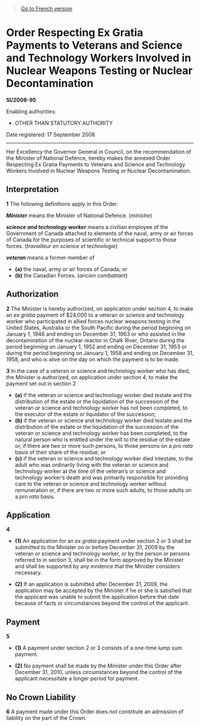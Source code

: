 > [Go to French version](/fr/Règlements/Textes%20réglementaires/2008/95.md)

# Order Respecting Ex Gratia Payments to Veterans and Science and Technology Workers Involved in Nuclear Weapons Testing or Nuclear Decontamination

**SI/2008-95**

Enabling authorities: 
- OTHER THAN STATUTORY AUTHORITY

Date registered: 17 September 2008

----------

Her Excellency the Governor General in Council, on the recommendation of the Minister of National Defence, hereby makes the annexed Order Respecting Ex Gratia Payments to Veterans and Science and Technology Workers Involved in Nuclear Weapons Testing or Nuclear Decontamination.




## Interpretation


**1** The following definitions apply in this Order.

***Minister*** means the Minister of National Defence. (*ministre*)

***science and technology worker*** means a civilian employee of the Government of Canada attached to elements of the naval, army or air forces of Canada for the purposes of scientific or technical support to those forces. (*travailleur en science et technologie*)

***veteran*** means a former member of 
- **(a)** the naval, army or air forces of Canada; or
- **(b)** the Canadian Forces. (*ancien combattant*)




## Authorization


**2** The Minister is hereby authorized, on application under section 4, to make an *ex gratia* payment of $24,000 to a veteran or science and technology worker who participated in allied forces nuclear weapons testing in the United States, Australia or the South Pacific during the period beginning on January 1, 1946 and ending on December 31, 1963 or who assisted in the decontamination of the nuclear reactor in Chalk River, Ontario during the period beginning on January 1, 1952 and ending on December 31, 1953 or during the period beginning on January 1, 1958 and ending on December 31, 1958, and who is alive on the day on which the payment is to be made.



**3** In the case of a veteran or science and technology worker who has died, the Minister is authorized, on application under section 4, to make the payment set out in section 2
- **(a)** if the veteran or science and technology worker died testate and the distribution of the estate or the liquidation of the succession of the veteran or science and technology worker has not been completed, to the executor of the estate or liquidator of the succession;
- **(b)** if the veteran or science and technology worker died testate and the distribution of the estate or the liquidation of the succession of the veteran or science and technology worker has been completed, to the natural person who is entitled under the will to the residue of the estate or, if there are two or more such persons, to those persons on a *pro rata* basis of their share of the residue; or
- **(c)** if the veteran or science and technology worker died intestate, to the adult who was ordinarily living with the veteran or science and technology worker at the time of the veteran’s or science and technology worker’s death and was primarily responsible for providing care to the veteran or science and technology worker without remuneration or, if there are two or more such adults, to those adults on a *pro rata* basis.




## Application


**4** 

- **(1)** An application for an *ex gratia* payment under section 2 or 3 shall be submitted to the Minister on or before December 31, 2009 by the veteran or science and technology worker, or by the person or persons referred to in section 3, shall be in the form approved by the Minister and shall be supported by any evidence that the Minister considers necessary.

- **(2)** If an application is submitted after December 31, 2009, the application may be accepted by the Minister if he or she is satisfied that the applicant was unable to submit the application before that date because of facts or circumstances beyond the control of the applicant.




## Payment


**5** 

- **(1)** A payment under section 2 or 3 consists of a one-time lump sum payment.

- **(2)** No payment shall be made by the Minister under this Order after December 31, 2010, unless circumstances beyond the control of the applicant necessitate a longer period for payment.




## No Crown Liability


**6** A payment made under this Order does not constitute an admission of liability on the part of the Crown.


